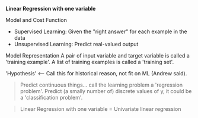 **Linear Regression with one variable**

Model and Cost Function
  - Supervised Learning: Given the "right answer" for each example in the data
  - Unsupervised Learning: Predict real-valued output

Model Representation
A pair of input variable and target variable is called a 'training example'. A list of training examples is called a 'training set'.

'Hypothesis' <-- Call this for historical reason, not fit on ML (Andrew said).

>Predict continuous things... call the learning problem a 'regression problem'.
>Predict (a smally number of) discrete values of y, it could be a 'classification problem'.

> Linear Regression with one variable = Univariate linear regression
